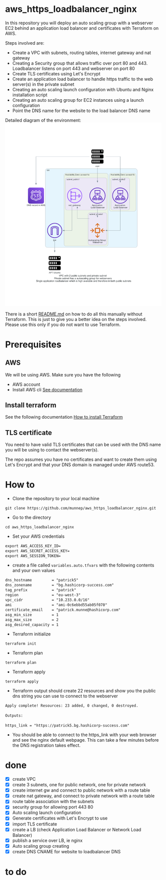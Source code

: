 # aws_https_loadbalancer_nginx

In this repository you will deploy an auto scaling group with a webserver EC2 behind an application load balancer and certificates with Terraform on AWS. 

Steps involved are: 
- Create a VPC with subnets, routing tables, internet gateway and nat gateway
- Creating a Security group that allows traffic over port 80 and 443. Loadbalancer listens on port 443 and webserver on port 80
- Create TLS certificates using Let's Encrypt
- Create an application load balancer to handle https traffic to the web server(s) in the private subnet
- Creating an auto scaling launch configuration with Ubuntu and Nginx installation script
- Creating an auto scaling group for EC2 instances using a launch configuration
- Point the DNS name for the website to the load balancer DNS name


Detailed diagram of the environment:  
![](diagram/diagram_vpc_asg.png)     

There is a short [README.md](manual_steps/README.md) on how to do all this manually without Terraform. This is just to give you a better idea on the steps involved. Please use this only if you do not want to use Terraform. 

# Prerequisites

## AWS
We will be using AWS. Make sure you have the following
- AWS account  
- Install AWS cli [See documentation](https://docs.aws.amazon.com/cli/latest/userguide/install-cliv2.html)

## Install terraform  
See the following documentation [How to install Terraform](https://learn.hashicorp.com/tutorials/terraform/install-cli)

## TLS certificate
You need to have valid TLS certificates that can be used with the DNS name you will be using to contact the webserver(s).  
  
The repo assumes you have no certificates and want to create them using Let's Encrypt and that your DNS domain is managed under AWS route53. 

# How to

- Clone the repository to your local machine
```
git clone https://github.com/munnep/aws_https_loadbalancer_nginx.git
```
- Go to the directory
```
cd aws_https_loadbalancer_nginx
```
- Set your AWS credentials
```
export AWS_ACCESS_KEY_ID=
export AWS_SECRET_ACCESS_KEY=
export AWS_SESSION_TOKEN=
```
- create a file called `variables.auto.tfvars` with the following contents and your own values
```
dns_hostname         = "patrick5"
dns_zonename         = "bg.hashicorp-success.com"
tag_prefix           = "patrick"
region               = "eu-west-3"
vpc_cidr             = "10.233.0.0/16"
ami                  = "ami-0c6ebbd55ab05f070"
certificate_email    = "patrick.munne@hashicorp.com"
asg_min_size         = 1
asg_max_size         = 2
asg_desired_capacity = 1
```
- Terraform initialize
```
terraform init
```
- Terraform plan
```
terraform plan
```
- Terraform apply
```
terraform apply
```
- Terraform output should create 22 resources and show you the public dns string you can use to connect to the webserver
```
Apply complete! Resources: 23 added, 0 changed, 0 destroyed.

Outputs:

https_link = "https://patrick5.bg.hashicorp-success.com"
```
- You should be able to connect to the https_link with your web browser and see the nginx default webpage. This can take a few minutes before the DNS registration takes effect. 


# done
- [x] create VPC
- [x] create 3 subnets, one for public network, one for private network
- [x] create internet gw and connect to public network with a route table
- [x] create nat gateway, and connect to private network with a route table
- [x] route table association with the subnets 
- [x] security group for allowing port 443 80
- [x] Auto scaling launch configuration
- [x] Generate certificates with Let's Encrypt to use
- [x] import TLS certificate
- [x] create a LB (check Application Load Balancer or Network Load Balancer)
- [x] publish a service over LB, ie nginx
- [x] Auto scaling group creating
- [x] create DNS CNAME for website to loadbalancer DNS

# to do
